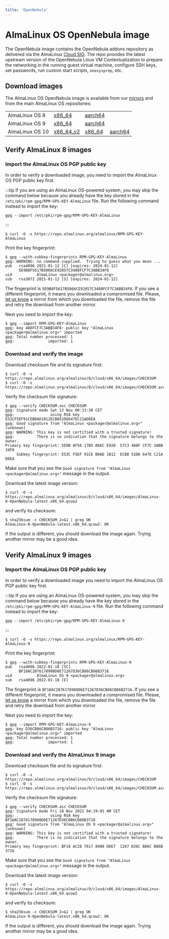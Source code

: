 ```yaml
---
title: 'OpenNebula'
---
```

# AlmaLinux OS OpenNebula image

The OpenNebula image contains the OpenNebula addons repository as delivered via the AlmaLinux [Cloud SIG](https://wiki.almalinux.org/sigs/Cloud.html). The repo provides the latest upstream version of the OpenNebula Linux VM Contextualization to prepare the networking in the running guest virtual machine, configure SSH keys, set passwords, run custom start scripts, `onesysprep`, etc.

## Download images

The AlmaLinux OS OpenNebula image is available from our
[mirrors](https://mirrors.almalinux.org/) and from the main AlmaLinux OS repositories:

|     |     |     |     |
| --- | --- | --- | --- |
| AlmaLinux OS 8 | [x86_64](https://repo.almalinux.org/almalinux/8/cloud/x86_64/images/) | [aarch64](https://repo.almalinux.org/almalinux/8/cloud/aarch64/images) | |
| AlmaLinux OS 9 | [x86_64](https://repo.almalinux.org/almalinux/9/cloud/x86_64/images/) | [aarch64](https://repo.almalinux.org/almalinux/9/cloud/aarch64/images/) | |
| AlmaLinux OS 10 | [x86_64_v2](https://repo.almalinux.org/almalinux/10/cloud/x86_64_v2/images/) | [x86_64](https://repo.almalinux.org/almalinux/10/cloud/x86_64/) | [aarch64](https://repo.almalinux.org/almalinux/10/cloud/aarch64/images/) |

## Verify AlmaLinux 8 images

### Import the AlmaLinux OS PGP public key

In order to verify a downloaded image, you need to import the AlmaLinux OS PGP
public key first.

:::tip
If you are using an AlmaLinux OS-powered system, you may skip the command
below because you already have the key stored in the `/etc/pki/rpm-gpg/RPM-GPG-KEY-AlmaLinux` file.
Run the following command instead to import the key:
```shell
gpg --import /etc/pki/rpm-gpg/RPM-GPG-KEY-AlmaLinux
```
:::

```shell
$ curl -O -s https://repo.almalinux.org/almalinux/RPM-GPG-KEY-AlmaLinux
```

Print the key fingerprint:

```shell
$ gpg --with-subkey-fingerprints RPM-GPG-KEY-AlmaLinux
gpg: WARNING: no command supplied.  Trying to guess what you mean ...
pub   rsa4096 2021-01-12 [C] [expires: 2024-01-12]
      5E9B8F5617B5066CE92057C3488FCF7C3ABB34F8
uid           AlmaLinux <packager@almalinux.org>
sub   rsa3072 2021-01-12 [S] [expires: 2024-01-12]
```

The fingerprint is `5E9B8F5617B5066CE92057C3488FCF7C3ABB34F8`. If you see a
different fingerprint, it means you downloaded a compromised file. Please,
[let us know](mailto:security@almalinux.org) a mirror from which you
downloaded the file, remove the file and retry the download from another
mirror.

Next you need to import the key:

```shell
$ gpg --import RPM-GPG-KEY-AlmaLinux
gpg: key 488FCF7C3ABB34F8: public key "AlmaLinux <packager@almalinux.org>" imported
gpg: Total number processed: 1
gpg:               imported: 1
```

### Download and verify the image

Download checksum file and its signature first:

```shell
$ curl -O -s https://repo.almalinux.org/almalinux/8/cloud/x86_64/images/CHECKSUM
$ curl -O -s https://repo.almalinux.org/almalinux/8/cloud/x86_64/images/CHECKSUM.asc
```

Verify the checksum file signature:

```shell
$ gpg --verify CHECKSUM.asc CHECKSUM
gpg: Signature made Sat 12 Nov 00:13:38 CET
gpg:                using RSA key E53CF5EF91CEB0AD1812ECB851D6647EC21AD6EA
gpg: Good signature from "AlmaLinux <packager@almalinux.org>" [unknown]
gpg: WARNING: This key is not certified with a trusted signature!
gpg:          There is no indication that the signature belongs to the owner.
Primary key fingerprint: 5E9B 8F56 17B5 066C E920  57C3 488F CF7C 3ABB 34F8
     Subkey fingerprint: E53C F5EF 91CE B0AD 1812  ECB8 51D6 647E C21A D6EA
```

Make sure that you see the `Good signature from "AlmaLinux <packager@almalinux.org>"`
message in the output.

Download the latest image version:

```shell
$ curl -O -s https://repo.almalinux.org/almalinux/8/cloud/x86_64/images/AlmaLinux-8-OpenNebula-latest.x86_64.qcow2
```

and verify its checksum:

```shell
$ sha256sum -c CHECKSUM 2>&1 | grep OK
AlmaLinux-8-OpenNebula-latest.x86_64.qcow2: OK
```

If the output is different, you should download the image again. Trying another
mirror may be a good idea.

## Verify AlmaLinux 9 images

### Import the AlmaLinux OS PGP public key

In order to verify a downloaded image you need to import the AlmaLinux OS PGP
public key first.

:::tip
If you are using an AlmaLinux OS-powered system, you may skip the command
below because you already have the key stored in the `/etc/pki/rpm-gpg/RPM-GPG-KEY-AlmaLinux-9` file.
Run the following command instead to import the key:
```shell
gpg --import /etc/pki/rpm-gpg/RPM-GPG-KEY-AlmaLinux-9
```
:::

```shell
$ curl -O -s https://repo.almalinux.org/almalinux/RPM-GPG-KEY-AlmaLinux-9
```

Print the key fingerprint:

```shell
$ gpg --with-subkey-fingerprints RPM-GPG-KEY-AlmaLinux-9
pub   rsa4096 2022-01-18 [SC]
      BF18AC2876178908D6E71267D36CB86CB86B3716
uid           AlmaLinux OS 9 <packager@almalinux.org>
sub   rsa4096 2022-01-18 [E]
```

The fingerprint is `BF18AC2876178908D6E71267D36CB86CB86B3716`. If you see a
different fingerprint, it means you downloaded a compromised file. Please,
[let us know](mailto:security@almalinux.org) a mirror from which you
downloaded the file, remove the file and retry the download from another
mirror.

Next you need to import the key:

```shell
$ gpg --import RPM-GPG-KEY-AlmaLinux-9
gpg: key D36CB86CB86B3716: public key "AlmaLinux <packager@almalinux.org>" imported
gpg: Total number processed: 1
gpg:               imported: 1
```

### Download and verify the AlmaLinux 9 image

Download checksum file and its signature first:

```shell
$ curl -O -s https://repo.almalinux.org/almalinux/9/cloud/x86_64/images/CHECKSUM
$ curl -O -s https://repo.almalinux.org/almalinux/9/cloud/x86_64/images/CHECKSUM.asc
```

Verify the checksum file signature:

```shell
$ gpg --verify CHECKSUM.asc CHECKSUM
gpg: Signature made Fri 18 Nov 2022 04:19:01 AM CET
gpg:                using RSA key BF18AC2876178908D6E71267D36CB86CB86B3716
gpg: Good signature from "AlmaLinux OS 9 <packager@almalinux.org>" [unknown]
gpg: WARNING: This key is not certified with a trusted signature!
gpg:          There is no indication that the signature belongs to the owner.
Primary key fingerprint: BF18 AC28 7617 8908 D6E7  1267 D36C B86C B86B 3716
```

Make sure that you see the `Good signature from "AlmaLinux <packager@almalinux.org>"`
message in the output.

Download the latest image version:

```shell
$ curl -O -s https://repo.almalinux.org/almalinux/9/cloud/x86_64/images/AlmaLinux-9-OpenNebula-latest.x86_64.qcow2
```

and verify its checksum:

```shell
$ sha256sum -c CHECKSUM 2>&1 | grep OK
AlmaLinux-9-OpenNebula-latest.x86_64.qcow2: OK
```

If the output is different, you should download the image again. Trying another
mirror may be a good idea.
